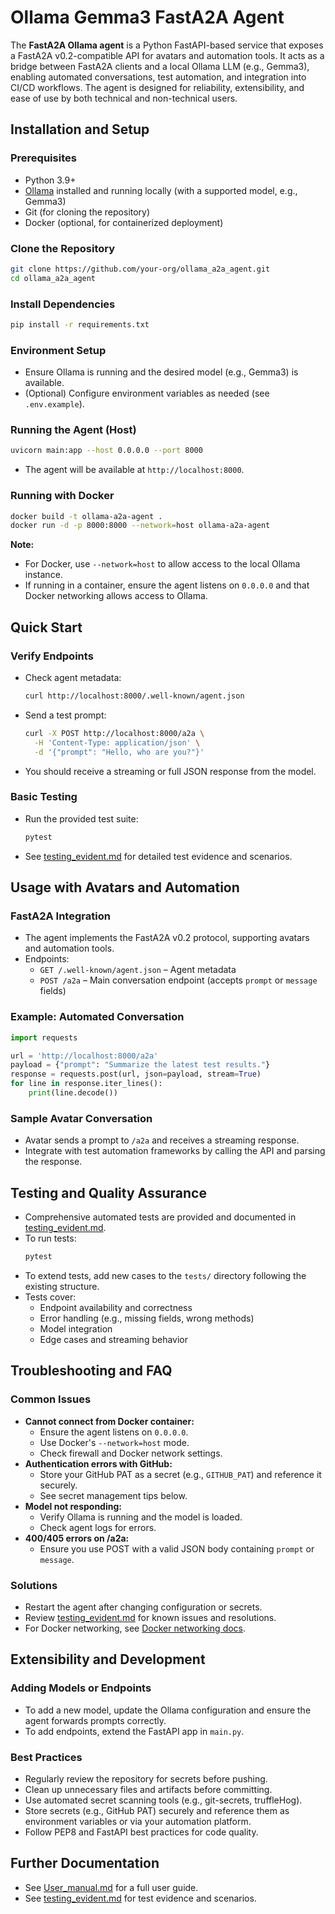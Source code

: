 # Ollama Gemma3 FastA2A Agent

The **FastA2A Ollama agent** is a Python FastAPI-based service that exposes a FastA2A v0.2-compatible API for avatars and automation tools. It acts as a bridge between FastA2A clients and a local Ollama LLM (e.g., Gemma3), enabling automated conversations, test automation, and integration into CI/CD workflows. The agent is designed for reliability, extensibility, and ease of use by both technical and non-technical users.

## Installation and Setup
### Prerequisites
- Python 3.9+
- [Ollama](https://ollama.com/) installed and running locally (with a supported model, e.g., Gemma3)
- Git (for cloning the repository)
- Docker (optional, for containerized deployment)

### Clone the Repository
```bash
git clone https://github.com/your-org/ollama_a2a_agent.git
cd ollama_a2a_agent
```

### Install Dependencies
```bash
pip install -r requirements.txt
```

### Environment Setup
- Ensure Ollama is running and the desired model (e.g., Gemma3) is available.
- (Optional) Configure environment variables as needed (see `.env.example`).

### Running the Agent (Host)
```bash
uvicorn main:app --host 0.0.0.0 --port 8000
```
- The agent will be available at `http://localhost:8000`.

### Running with Docker
```bash
docker build -t ollama-a2a-agent .
docker run -d -p 8000:8000 --network=host ollama-a2a-agent
```
**Note:**
- For Docker, use `--network=host` to allow access to the local Ollama instance.
- If running in a container, ensure the agent listens on `0.0.0.0` and that Docker networking allows access to Ollama.

## Quick Start
### Verify Endpoints
- Check agent metadata:
  ```bash
  curl http://localhost:8000/.well-known/agent.json
  ```
- Send a test prompt:
  ```bash
  curl -X POST http://localhost:8000/a2a \
    -H 'Content-Type: application/json' \
    -d '{"prompt": "Hello, who are you?"}'
  ```
- You should receive a streaming or full JSON response from the model.

### Basic Testing
- Run the provided test suite:
  ```bash
  pytest
  ```
- See [testing_evident.md](./testing_evident.md) for detailed test evidence and scenarios.

## Usage with Avatars and Automation
### FastA2A Integration
- The agent implements the FastA2A v0.2 protocol, supporting avatars and automation tools.
- Endpoints:
  - `GET /.well-known/agent.json` – Agent metadata
  - `POST /a2a` – Main conversation endpoint (accepts `prompt` or `message` fields)

### Example: Automated Conversation
```python
import requests

url = 'http://localhost:8000/a2a'
payload = {"prompt": "Summarize the latest test results."}
response = requests.post(url, json=payload, stream=True)
for line in response.iter_lines():
    print(line.decode())
```

### Sample Avatar Conversation
- Avatar sends a prompt to `/a2a` and receives a streaming response.
- Integrate with test automation frameworks by calling the API and parsing the response.

## Testing and Quality Assurance
- Comprehensive automated tests are provided and documented in [testing_evident.md](./testing_evident.md).
- To run tests:
  ```bash
  pytest
  ```
- To extend tests, add new cases to the `tests/` directory following the existing structure.
- Tests cover:
  - Endpoint availability and correctness
  - Error handling (e.g., missing fields, wrong methods)
  - Model integration
  - Edge cases and streaming behavior

## Troubleshooting and FAQ
### Common Issues
- **Cannot connect from Docker container:**
  - Ensure the agent listens on `0.0.0.0`.
  - Use Docker's `--network=host` mode.
  - Check firewall and Docker network settings.
- **Authentication errors with GitHub:**
  - Store your GitHub PAT as a secret (e.g., `GITHUB_PAT`) and reference it securely.
  - See secret management tips below.
- **Model not responding:**
  - Verify Ollama is running and the model is loaded.
  - Check agent logs for errors.
- **400/405 errors on /a2a:**
  - Ensure you use POST with a valid JSON body containing `prompt` or `message`.

### Solutions
- Restart the agent after changing configuration or secrets.
- Review [testing_evident.md](./testing_evident.md) for known issues and resolutions.
- For Docker networking, see [Docker networking docs](https://docs.docker.com/network/).

## Extensibility and Development
### Adding Models or Endpoints
- To add a new model, update the Ollama configuration and ensure the agent forwards prompts correctly.
- To add endpoints, extend the FastAPI app in `main.py`.

### Best Practices
- Regularly review the repository for secrets before pushing.
- Clean up unnecessary files and artifacts before committing.
- Use automated secret scanning tools (e.g., git-secrets, truffleHog).
- Store secrets (e.g., GitHub PAT) securely and reference them as environment variables or via your automation platform.
- Follow PEP8 and FastAPI best practices for code quality.

## Further Documentation
- See [User_manual.md](./User_manual.md) for a full user guide.
- See [testing_evident.md](./testing_evident.md) for test evidence and scenarios.
